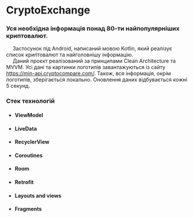 # CryptoExchange

### Уся необхідна інформація понад 80-ти найпопулярніших криптовалют.

&emsp; Застосунок під Android, написаний мовою Kotlin, який реалізує список криптовалют та найголовнішу інформацію. <br />
&emsp; Даний проєкт реалізований за принципами Clean Architecture та MVVM. Усі дані та картинки логотипів завантажуються
із сайту https://min-api.cryptocompare.com/. Також, вся інформація, окрім логотипів, зберігається
локально. Оновлення даних відбувається кожні 5 секунд. <br /> 

### Стек технологій
* #### ViewModel
* #### LiveData
* #### RecyclerView
* #### Coroutines
* #### Room
* #### Retrofit
* #### Layouts and views
* #### Fragments


